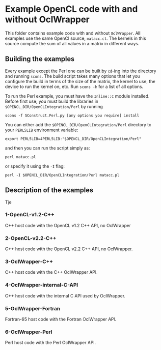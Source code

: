 # Example OpenCL code with and without OclWrapper

This folder contains example code with and without `OclWrapper`. All examples use the same OpenCl source, `matacc.cl`. The kernels in this source compute the sum of all values in a matrix in different ways. 

## Building the examples

Every example except the Perl one can be built by `cd`-ing into the directory and running `scons`. The build script takes many options that let you configure the build in terms of the size of the matrix, the kernel to use, the device to run the kernel on, etc. Run `scons -h` for a list of all options.

To run the Perl example, you must have the `Inline::C` module installed. Before first use, you must build the libraries in `$OPENCL_DIR/OpenCLIntegration/Perl` by running 

    scons -f SConstruct.Perl.py [any options you require] install

You can either add the `$OPENCL_DIR/OpenCLIntegration/Perl` directory to your `PERL5LIB` environment variable:

    export PERL5LIB=4PERL5LIB:"$OPENCL_DIR/OpenCLIntegration/Perl"

and then you can run the script simply as:

    perl matacc.pl

or specify it using the `-I` flag:

    perl -I $OPENCL_DIR/OpenCLIntegration/Perl matacc.pl

## Description of the examples

Tje 

### 1-OpenCL-v1.2-C++

C++ host code with the OpenCL v1.2 C++ API, no OclWrapper

### 2-OpenCL-v2.2-C++

C++ host code with the OpenCL v2.2 C++ API, no OclWrapper. 

### 3-OclWrapper-C++

C++ host code with the C++ OclWrapper API.

### 4-OclWrapper-internal-C-API

C++ host code with the internal C API used by OclWrapper.

### 5-OclWrapper-Fortran

Fortran-95 host code with the Fortran OclWrapper API.

### 6-OclWrapper-Perl

Perl host code with the Perl OclWrapper API.
